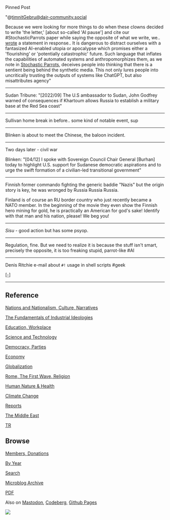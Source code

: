 Pinned Post

"@timnitGebru@dair-community.social

Because we were looking for more things to do when these clowns
decided to write 'the letter,' [about so-called 'AI pause'] and cite
our \#StochasticParrots paper while saying the opposite of what we
write, we.. [wrote](https://www.dair-institute.org/blog/letter-statement-March2023)
a statement in response.. It is dangerous to distract ourselves with a fantasized
AI-enabled utopia or apocalypse which promises either a 'flourishing' or
'potentially catastrophic' future. Such language that inflates the capabilities
of automated systems and anthropomorphizes them, as we note in [Stochastic Parrots](https://dl.acm.org/doi/abs/10.1145/3442188.3445922), 
deceives people into thinking that there is a sentient being behind the
synthetic media. This not only lures people into uncritically trusting
the outputs of systems like ChatGPT, but also misattributes agency"

---

Sudan Tribune: "[2022/09] The U.S ambassador to Sudan, John Godfrey
warned of consequences if Khartoum allows Russia to establish a
military base at the Red Sea coast"

---

Sullivan home break in before.. some kind of notable event, sup

---

Blinken is about to meet the Chinese, the baloon incident.

---

Two days later - civil war

Blinken: "[04/12] I spoke with Sovereign Council Chair General
[Burhan] today to highlight U.S. support for Sudanese democratic
aspirations and to urge the swift formation of a civilian-led
transitional government"

---

Finnish former commando fighting the generic baddie "Nazis" but the
origin story is key, he was wronged by Russia Russia Russia.

Finland is of course an RU border country who just recently became a
NATO member. In the beginning of the movie they even show the Finnish
hero mining for gold, he is practically an American for god's sake!
Identify with that man and his nation, please! We beg you!

---

*Sisu* - good action but has some psyop. 

---

Regulation, fine. But we need to realize it is because the stuff isn't
smart, precisely the opposite, it is too freaking stupid, parrot-like
\#AI

---

Denis Ritchie e-mail about `#!` usage in shell scripts \#geek

[[-]](https://s3.masto.ai/media_attachments/files/110/393/849/972/493/682/original/9845aabb05666cb7.jpg)

---

## Reference

[Nations and Nationalism, Culture, Narratives](0119/2013/02/nations-and-nationalism.html)

[The Fundamentals of Industrial Ideologies](0119/2011/04/fundamentals-of-industrial-ideologies.html)

[Education, Workplace](0119/2017/09/education-workplace.html)

[Science and Technology](0119/2018/09/science-technology.html)

[Democracy, Parties](0119/2016/11/democracy.html)

[Economy](2021/01/economy.html)

[Globalization](0119/2018/09/globalization.html)

[Rome, The First Wave, Religion](0119/2017/12/rome.html)

[Human Nature & Health](2020/07/human-nature.html)

[Climate Change](2022/01/climate.html)

[Reports](2021/01/reports.html)

[The Middle East](0119/2019/07/middleeast.html)

[TR](../tr/index.html)

## Browse

[Members, Donations](2022/08/members.html)

[By Year](years.html)

[Search](search.html)

[Microblog Archive](mbl/index.html)

[PDF](https://drive.google.com/uc?export=view&id=1FSi-1MnqXVq_PVTEXzzflwN8-7h92N_R)

Also on 
[Mastodon](https://masto.ai/@muratk3n),
[Codeberg](https://muratk5n.codeberg.page/en/),
[Github Pages](https://muratk5n.github.io/thirdwave/en/)

<img src='https://drive.google.com/uc?export=view&id=1zsIeciFSvlr-sWB84Tc0mfZ_NYqn9VQx'/> 



